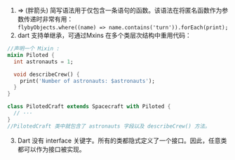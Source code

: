 <!--
 * @Author: Leonard
 * @Date: 2022-05-08 09:08:28
 * @LastEditors: Leonard
 * @LastEditTime: 2022-05-08 09:54:31
 * @Description: 打开koroFileHeader查看配置 进行设置: https://github.com/OBKoro1/koro1FileHeader/wiki/%E9%85%8D%E7%BD%AE
 * @FilePath: /dart_learn/README.md
-->
1. => (胖箭头) 简写语法用于仅包含一条语句的函数。该语法在将匿名函数作为参数传递时非常有用：     
    ```flybyObjects.where((name) => name.contains('turn')).forEach(print);```
2. dart 支持单继承，可通过Mxins 在多个类层次结构中重用代码：
```dart
//声明一个 Mixin :
mixin Piloted {
  int astronauts = 1;

  void describeCrew() {
    print('Number of astronauts: $astronauts');
  }
}

class PilotedCraft extends Spacecraft with Piloted {
  // ···
}
//PilotedCraft 类中就包含了 astronauts 字段以及 describeCrew() 方法。
```
3. Dart 没有 interface 关键字。所有的类都隐式定义了一个接口。因此，任意类都可以作为接口被实现。
